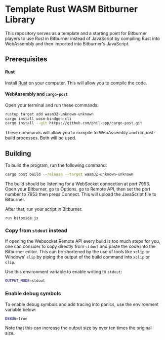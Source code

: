 # Template Rust WASM Bitburner Library

This repository serves as a template and a starting point for Bitburner players to use Rust in Bitburner instead of JavaScript by compiling Rust into WebAssembly and then imported into Bitburner's JavaScript.

## Prerequisites

#### Rust

Install [Rust](https://rustup.rs/) on your computer. This will allow you to compile the code.

#### WebAssembly and `cargo-post`

Open your terminal and run these commands:

```bash
rustup target add wasm32-unknown-unknown
cargo install wasm-bindgen-cli
cargo install --git https://github.com/phil-opp/cargo-post.git
```

<!---For now, install `cargo-post` from git because of my [commit](https://github.com/phil-opp/cargo-post/commit/a7a2b65ffd90ae2728d277bc954416cc4e37fae9) that hasn't been published into a version. Once this commit is published into cargo, we revert this.--->

These commands will allow you to compile to WebAssembly and do post-build processes. Both will be used.

## Building

To build the program, run the following command:

```bash
cargo post build --release --target wasm32-unknown-unknown
```

The build should be listening for a WebSocket connection at port 7953. Open your Bitburner, go to Options, go to Remote API, then set the port number to 7953 then press Connect. This will upload the JavaScript file to Bitburner.

After that, run your script in Bitburner.

```
run bitoxide.js
```

### Copy from `stdout` instead

If opening the Websocket Remote API every build is too much steps for you, one can consider to copy directly from `stdout` and paste the code into the Bitburner editor. This can be shortened by the use of tools like `xclip` or Windows' `clip` by piping the output of the build command into `xclip` or `clip`.

Use this environment variable to enable writing to `stdout`:

```bash
OUTPUT_MODE=stdout
```

### Enable debug symbols

To enable debug symbols and add tracing into panics, use the environment variable below:

```bash
DEBUG=true
```

Note that this can increase the output size by over ten times the original size.
